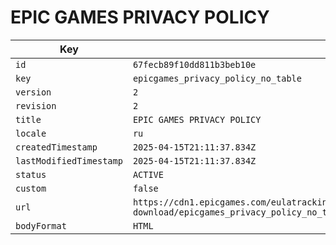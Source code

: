 # EPIC GAMES PRIVACY POLICY

| Key | Value |
| --- | ----- |
| `id` | `67fecb89f10dd811b3beb10e` |
| `key` | `epicgames_privacy_policy_no_table` |
| `version` | `2` |
| `revision` | `2` |
| `title` | `EPIC GAMES PRIVACY POLICY` |
| `locale` | `ru` |
| `createdTimestamp` | `2025-04-15T21:11:37.834Z` |
| `lastModifiedTimestamp` | `2025-04-15T21:11:37.834Z` |
| `status` | `ACTIVE` |
| `custom` | `false` |
| `url` | `https://cdn1.epicgames.com/eulatracking-download/epicgames_privacy_policy_no_table/ru/v2/r2/8dd33a7c32e38c202c28ce634aa99cbd.pdf` |
| `bodyFormat` | `HTML` |
